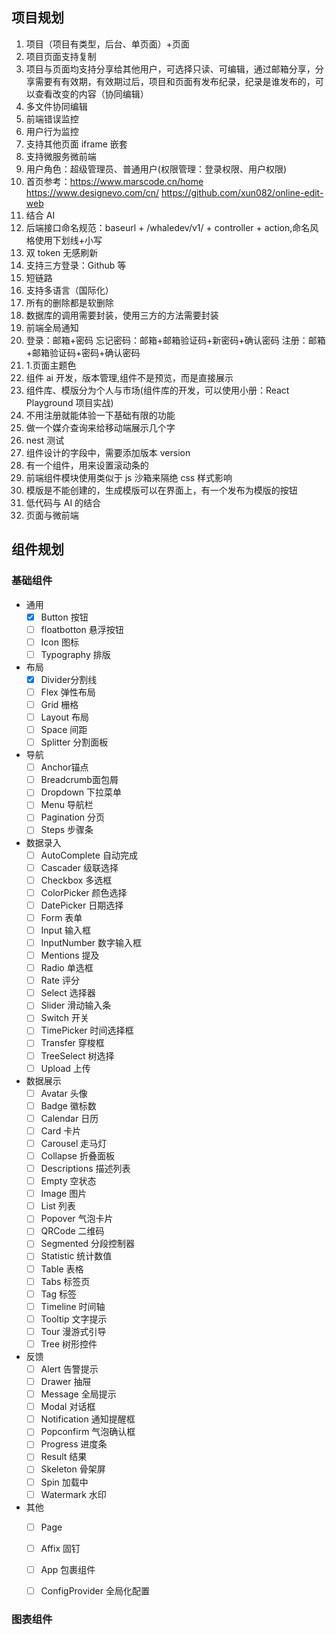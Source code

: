 ## 项目规划

1. 项目（项目有类型，后台、单页面）+页面
2. 项目页面支持复制
3. 项目与页面均支持分享给其他用户，可选择只读、可编辑，通过邮箱分享，分享需要有有效期，有效期过后，项目和页面有发布纪录，纪录是谁发布的，可以查看改变的内容（协同编辑）
4. 多文件协同编辑
5. 前端错误监控
6. 用户行为监控
7. 支持其他页面 iframe 嵌套
8. 支持微服务微前端
9. 用户角色：超级管理员、普通用户(权限管理：登录权限、用户权限)
10. 首页参考：https://www.marscode.cn/home https://www.designevo.com/cn/ https://github.com/xun082/online-edit-web
11. 结合 AI
12. 后端接口命名规范：baseurl + /whaledev/v1/ + controller + action,命名风格使用下划线+小写
13. 双 token 无感刷新
14. 支持三方登录：Github 等
15. 短链路
16. 支持多语言（国际化）
17. 所有的删除都是软删除
18. 数据库的调用需要封装，使用三方的方法需要封装
19. 前端全局通知
20. 登录：邮箱+密码 忘记密码：邮箱+邮箱验证码+新密码+确认密码 注册：邮箱+邮箱验证码+密码+确认密码
21. 1.页面主题色
22. 组件 ai 开发，版本管理,组件不是预览，而是直接展示
23. 组件库、模版分为个人与市场(组件库的开发，可以使用小册：React Playground 项目实战)
24. 不用注册就能体验一下基础有限的功能
25. 做一个媒介查询来给移动端展示几个字
26. nest 测试
27. 组件设计的字段中，需要添加版本 version
28. 有一个组件，用来设置滚动条的
29. 前端组件模块使用类似于 js 沙箱来隔绝 css 样式影响
30. 模版是不能创建的，生成模版可以在界面上，有一个发布为模版的按钮
31. 低代码与 AI 的结合
32. 页面与微前端



## 组件规划

### 基础组件

- 通用
  - [x] Button 按钮
  - [ ] floatbotton 悬浮按钮
  - [ ] Icon 图标
  - [ ] Typography 排版
- 布局
  - [x] Divider分割线
  - [ ] Flex 弹性布局
  - [ ] Grid 栅格
  - [ ] Layout 布局
  - [ ] Space 间距
  - [ ] Splitter 分割面板
- 导航
  - [ ] Anchor锚点
  - [ ] Breadcrumb面包屑
  - [ ] Dropdown 下拉菜单
  - [ ] Menu 导航栏
  - [ ] Pagination 分页
  - [ ] Steps 步骤条
- 数据录入
  - [ ] AutoComplete 自动完成
  - [ ] Cascader 级联选择
  - [ ] Checkbox 多选框
  - [ ] ColorPicker 颜色选择
  - [ ] DatePicker 日期选择
  - [ ] Form 表单
  - [ ] Input 输入框
  - [ ] InputNumber 数字输入框
  - [ ] Mentions 提及
  - [ ] Radio 单选框
  - [ ] Rate 评分
  - [ ] Select 选择器
  - [ ] Slider 滑动输入条
  - [ ] Switch 开关
  - [ ] TimePicker 时间选择框
  - [ ] Transfer 穿梭框
  - [ ] TreeSelect 树选择
  - [ ] Upload 上传
- 数据展示
  - [ ] Avatar 头像
  - [ ] Badge 徽标数
  - [ ] Calendar 日历
  - [ ] Card 卡片
  - [ ] Carousel 走马灯
  - [ ] Collapse 折叠面板
  - [ ] Descriptions 描述列表
  - [ ] Empty 空状态
  - [ ] Image 图片
  - [ ] List 列表
  - [ ] Popover 气泡卡片
  - [ ] QRCode 二维码
  - [ ] Segmented 分段控制器
  - [ ] Statistic 统计数值
  - [ ] Table 表格
  - [ ] Tabs 标签页
  - [ ] Tag 标签
  - [ ] Timeline 时间轴
  - [ ] Tooltip 文字提示
  - [ ] Tour 漫游式引导
  - [ ] Tree 树形控件
- 反馈
  - [ ] Alert 告警提示
  - [ ] Drawer 抽屉
  - [ ] Message 全局提示
  - [ ] Modal 对话框
  - [ ] Notification 通知提醒框
  - [ ] Popconfirm 气泡确认框
  - [ ] Progress 进度条
  - [ ] Result 结果
  - [ ] Skeleton 骨架屏
  - [ ] Spin 加载中
  - [ ] Watermark 水印
- 其他
  - [ ] Page
  - [ ] Affix 固钉
  - [ ] App 包裹组件
  - [ ] ConfigProvider 全局化配置



### 图表组件

